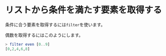 リストから条件を満たす要素を取得する
====================================

条件に合う要素を取得するには`filter`を使います。

偶数を取得するにはこのようにします。

```haskell
> filter even [0..9]
[0,2,4,6,8]
```
